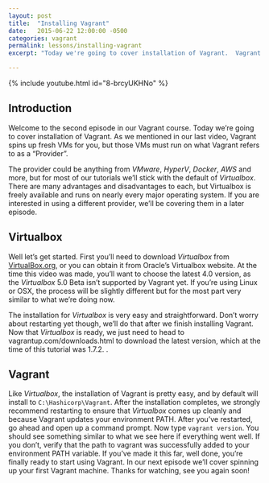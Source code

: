 ```yaml
---
layout: post
title:  "Installing Vagrant"
date:   2015-06-22 12:00:00 -0500
categories: vagrant
permalink: lessons/installing-vagrant
excerpt: "Today we're going to cover installation of Vagrant.  Vagrant spins up fresh VMs automatically for you, using what is referred to as a Provider."

---
```

{% include youtube.html id="8-brcyUKHNo" %}

Introduction
------------
Welcome to the second episode in our Vagrant course.  Today we’re going to cover installation of Vagrant.
As we mentioned in our last video, Vagrant spins up fresh VMs for you, but those VMs must run on what Vagrant refers to as a “Provider”.  

The provider could be anything from *VMware*, *HyperV*, *Docker*, *AWS* and more, but for most of our tutorials we’ll stick with the default of *Virtualbox*.  There are many advantages and disadvantages to each, but Virtualbox is freely available and runs on nearly every major operating system.  If you are interested in using a different provider, we’ll be covering them in a later episode.

Virtualbox
----------
Well let’s get started.  First you’ll need to download *Virtualbox* from [VirtualBox.org](http://VirtualBox.org), or you can obtain it from Oracle’s Virtualbox website.  At the time this video was made, you’ll want to choose the latest 4.0 version, as the *Virtualbox* 5.0 Beta isn’t supported by Vagrant yet.  If you’re using Linux or OSX, the process will be slightly different but for the most part very similar to what we’re doing now.

The installation for *Virtualbox* is very easy and straightforward.  Don’t worry about restarting yet though, we’ll do that after we finish installing Vagrant.  Now that *Virtualbox* is ready, we just need to head to vagrantup.com/downloads.html to download the latest version, which at the time of this tutorial was 1.7.2.  .

Vagrant
-------
Like *Virtualbox*, the installation of Vagrant is pretty easy, and by default will install to `C:\Hashicorp\Vagrant`.  After the installation completes, we strongly recommend restarting to ensure that *Virtualbox* comes up cleanly and because Vagrant updates your environment PATH.  After you’ve restarted, go ahead and open up a command prompt.  Now type `vagrant version`.  You should see something similar to what we see here if everything went well.  If you don’t, verify that the path to vagrant was successfully added to your environment PATH variable.  If you’ve made it this far, well done, you’re finally ready to start using Vagrant.  In our next episode we’ll cover spinning up your first Vagrant machine.  Thanks for watching, see you again soon!

